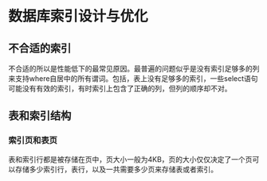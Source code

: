 # 数据库索引设计与优化

## 不合适的索引

不合适的所以是性能低下的最常见原因。最普遍的问题似乎是没有索引足够多的列来支持where自居中的所有谓词。包括，表上没有足够多的索引，一些select语句可能没有有效的索引，有时索引上包含了正确的列，但列的顺序却不对。

## 表和索引结构

### 索引页和表页

表和索引行都是被存储在页中，页大小一般为4KB，页的大小仅仅决定了一个页可以存储多少索引行，表行，以及一共需要多少页来存储表或者索引。